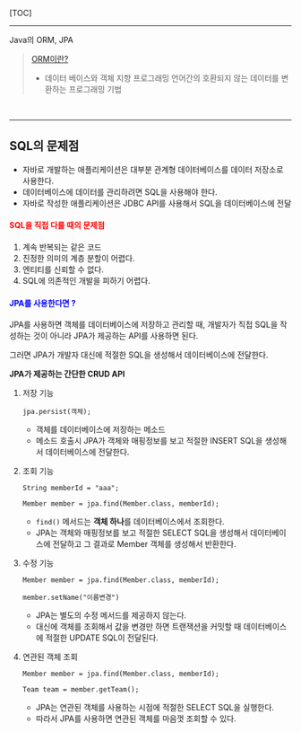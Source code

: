 [TOC]

---

Java의 ORM, JPA

> [ORM이란?](https://jayzzz.tistory.com/66)
>
> - 데이터 베이스와 객체 지향 프로그래밍 언어간의 호환되지 않는 데이터를 변환하는 프로그래밍 기법

<br>

---

## SQL의 문제점

- 자바로 개발하는 애플리케이션은 대부분 관계형 데이터베이스를 데이터 저장소로 사용한다.
- 데이터베이스에 데이터를 관리하려면 SQL을 사용해야 한다. 
- 자바로 작성한 애플리케이션은 JDBC API를 사용해서 SQL을 데이터베이스에 전달



<h4 style="color:red">SQL을 직접 다룰 때의 문제점</h4>

1. 계속 반복되는 같은 코드
2. 진정한 의미의 계층 분할이 어렵다.
3. 엔티티를 신뢰할 수 없다.
4. SQL에 의존적인 개발을 피하기 어렵다.



<h4 style="color:blue">JPA를 사용한다면 ?</h4>

JPA를 사용하면 객체를 데이터베이스에 저장하고 관리할 때, 개발자가 직접 SQL을 작성하는 것이 아니라 JPA가 제공하는 API를 사용하면 된다. 

그러면 JPA가 개발자 대신에 적절한 SQL을 생성해서 데이터베이스에 전달한다.

**JPA가 제공하는 간단한 CRUD API**

1. 저장 기능

   `jpa.persist(객체);`

   - 객체를 데이터베이스에 저장하는 메소드
   - 메소드 호출시 JPA가 객체와 매핑정보를 보고 적절한 INSERT SQL을 생성해서 데이터베이스에 전달한다.

2. 조회 기능

   `String memberId = "aaa";`

   `Member member = jpa.find(Member.class, memberId);` 

   - `find()` 메서드는 **객체 하나**를 데이터베이스에서 조회한다. 
   - JPA는 객체와 매핑정보를 보고 적절한 SELECT SQL을 생성해서 데이터베이스에 전달하고 그 결과로 Member 객체를 생성해서 반환한다.

3. 수정 기능

   `Member member = jpa.find(Member.class, memberId);`

   `member.setName("이름변경")` 

   - JPA는 별도의 수정 메서드를 제공하지 않는다. 
   - 대신에 객체를 조회해서 값을 변경만 하면 트랜잭션을 커밋할 때 데이터베이스에 적절한 UPDATE SQL이 전달된다.

4. 연관된 객체 조회

   `Member member = jpa.find(Member.class, memberId);`

   `Team team = member.getTeam();` 

   - JPA는 연관된 객체를 사용하는 시점에 적절한 SELECT SQL을 실행한다. 
   - 따라서 JPA를 사용하면 연관된 객체를 마음껏 조회할 수 있다. 







































